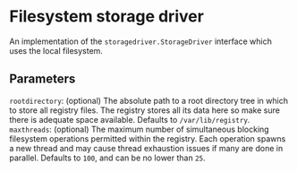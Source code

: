 <!--[metadata]>
+++
title = "Filesystem storage driver"
description = "Explains how to use the filesystem storage drivers"
keywords = ["registry, service, driver, images, storage,  filesystem"]
[menu.main]
parent="smn_storagedrivers"
+++
<![end-metadata]-->


# Filesystem storage driver

An implementation of the `storagedriver.StorageDriver` interface which uses the local filesystem.

## Parameters

`rootdirectory`: (optional) The absolute path to a root directory tree in which
to store all registry files. The registry stores all its data here so make sure
there is adequate space available. Defaults to `/var/lib/registry`.
`maxthreads`: (optional) The maximum number of simultaneous blocking filesystem
operations permitted within the registry. Each operation spawns a new thread and
may cause thread exhaustion issues if many are done in parallel. Defaults to
`100`, and can be no lower than `25`.

